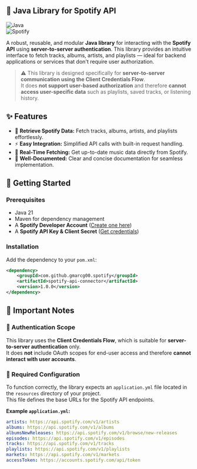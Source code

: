 ## 🚀 Java Library for Spotify API

![Java](https://img.shields.io/badge/Java-ED8B00?style=for-the-badge&logo=java&logoColor=white)  
![Spotify](https://img.shields.io/badge/Spotify-1DB954?style=for-the-badge&logo=spotify&logoColor=white)

A robust, reusable, and modular **Java library** for interacting with the **Spotify API** using **server-to-server authentication**. This library provides an intuitive interface to fetch tracks, albums, artists, and playlists — ideal for backend applications or services that don't require user authorization.

> ⚠️ This library is designed specifically for **server-to-server communication using the Client Credentials Flow**.  
> It does **not support user-based authorization** and therefore **cannot access user-specific data** such as playlists, saved tracks, or listening history.

## ✨ Features

- 🎵 **Retrieve Spotify Data:** Fetch tracks, albums, artists, and playlists effortlessly.
- ⚡ **Easy Integration:** Simplified API calls with built-in request handling.
- 📡 **Real-Time Fetching:** Get up-to-date music data directly from Spotify.
- 📜 **Well-Documented:** Clear and concise documentation for seamless implementation.

## 🚀 Getting Started

### Prerequisites

- Java 21
- Maven for dependency management
- A **Spotify Developer Account** ([Create one here](https://developer.spotify.com/))
- A **Spotify API Key & Client Secret** ([Get credentials](https://developer.spotify.com/dashboard/applications))

### Installation

Add the dependency to your `pom.xml`:

```xml
<dependency>
    <groupId>com.github.gmarcg00.spotify</groupId>
    <artifactId>spotify-api-connector</artifactId>
    <version>1.0.0</version>
</dependency>
```

## 📘 Important Notes

### 🔐 Authentication Scope

This library uses the **Client Credentials Flow**, which is suitable for **server-to-server authentication** only.  
It does **not** include OAuth scopes for end-user access and therefore **cannot interact with user accounts**.

### 📄 Required Configuration

To function correctly, the library expects an `application.yml` file located in the `resources` directory of your project.  
This file defines the base URLs for the Spotify API endpoints.

**Example `application.yml`:**

```yaml
artists: https://api.spotify.com/v1/artists
albums: https://api.spotify.com/v1/albums
albumsNewReleases: https://api.spotify.com/v1/browse/new-releases
episodes: https://api.spotify.com/v1/episodes
tracks: https://api.spotify.com/v1/tracks
playlists: https://api.spotify.com/v1/playlists
markets: https://api.spotify.com/v1/markets
accessToken: https://accounts.spotify.com/api/token
```